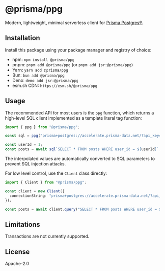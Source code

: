 # @prisma/ppg

Modern, lightweight, minimal serverless client for [Prisma Postgres®](https://www.prisma.io/postgres?utm_source=github&utm_medium=ppg-client-readme).

## Installation

Install this package using your package manager and registry of choice:

* npm: `npm install @prisma/ppg`
* pnpm: `pnpm add @prisma/ppg` (or `pnpm add jsr:@prisma/ppg`)
* Yarn: `yarn add @prisma/ppg`
* Bun: `bun add @prisma/ppg`
* Deno: `deno add jsr:@prisma/ppg`
* esm.sh CDN: `https://esm.sh/@prisma/ppg`

## Usage

The recommended API for most users is the `ppg` function, which returns
a high-level SQL client implemented as a template literal tag function:

```ts
import { ppg } from "@prisma/ppg";

const sql = ppg("prisma+postgres://accelerate.prisma-data.net/?api_key=...");

const userId = 1;
const posts = await sql`SELECT * FROM posts WHERE user_id = ${userId}`;
```

The interpolated values are automatically converted to SQL parameters to
prevent SQL injection attacks.

For low level control, use the `Client` class directly:

```ts
import { Client } from "@prisma/ppg";

const client = new Client({
  connectionString: "prisma+postgres://accelerate.prisma-data.net/?api_key=...",
});

const posts = await client.query("SELECT * FROM posts WHERE user_id = $1", [1]);
```

## Limitations

Transactions are not currently supported.

## License

Apache-2.0
